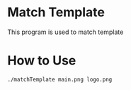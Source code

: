# Match Template
This program is used to match template

# How to Use
```
./matchTemplate main.png logo.png
```
